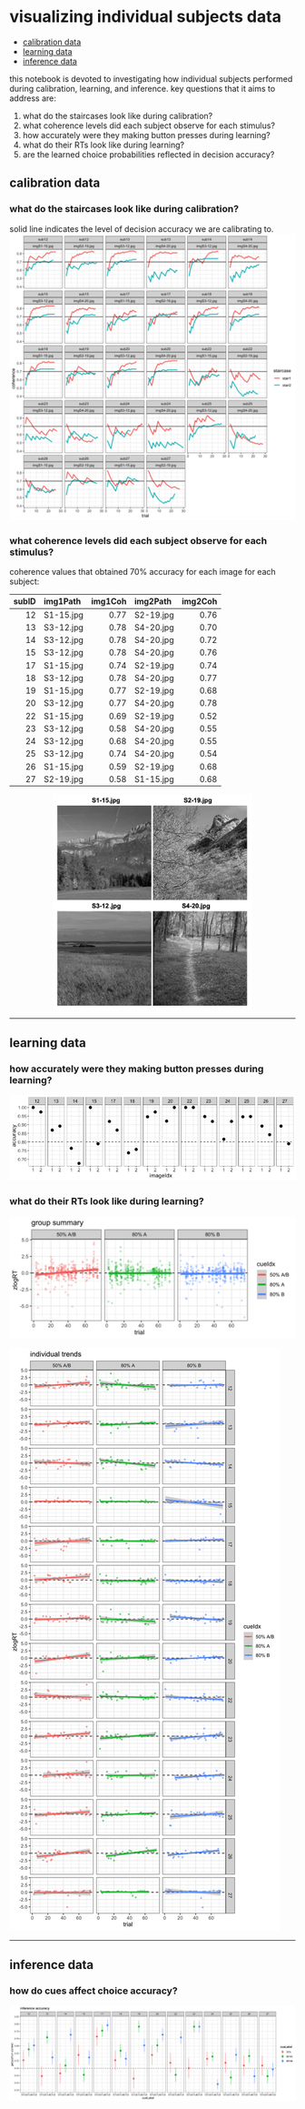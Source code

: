 visualizing individual subjects data
================

- [calibration data](#calibration-data)
- [learning data](#learning-data)
- [inference data](#inference-data)

this notebook is devoted to investigating how individual subjects
performed during calibration, learning, and inference. key questions
that it aims to address are:

1.  what do the staircases look like during calibration?
2.  what coherence levels did each subject observe for each stimulus?
3.  how accurately were they making button presses during learning?
4.  what do their RTs look like during learning?
5.  are the learned choice probabilities reflected in decision accuracy?

## calibration data

### what do the staircases look like during calibration?

solid line indicates the level of decision accuracy we are calibrating
to.
![](individual_analyses_files/figure-gfm/plot%20calibration%20data-1.png)<!-- -->

### what coherence levels did each subject observe for each stimulus?

coherence values that obtained 70% accuracy for each image for each
subject:

| subID | img1Path  | img1Coh | img2Path  | img2Coh |
|------:|:----------|--------:|:----------|--------:|
|    12 | S1-15.jpg |    0.77 | S2-19.jpg |    0.76 |
|    13 | S3-12.jpg |    0.78 | S4-20.jpg |    0.70 |
|    14 | S3-12.jpg |    0.78 | S4-20.jpg |    0.72 |
|    15 | S3-12.jpg |    0.78 | S4-20.jpg |    0.76 |
|    17 | S1-15.jpg |    0.74 | S2-19.jpg |    0.74 |
|    18 | S3-12.jpg |    0.78 | S4-20.jpg |    0.77 |
|    19 | S1-15.jpg |    0.77 | S2-19.jpg |    0.68 |
|    20 | S3-12.jpg |    0.77 | S4-20.jpg |    0.78 |
|    22 | S1-15.jpg |    0.69 | S2-19.jpg |    0.52 |
|    23 | S3-12.jpg |    0.58 | S4-20.jpg |    0.55 |
|    24 | S3-12.jpg |    0.68 | S4-20.jpg |    0.55 |
|    25 | S3-12.jpg |    0.74 | S4-20.jpg |    0.54 |
|    26 | S1-15.jpg |    0.59 | S2-19.jpg |    0.68 |
|    27 | S2-19.jpg |    0.58 | S1-15.jpg |    0.68 |

<img src="../../imageGrid.png" width="350px" style="display: block; margin: auto;" />

------------------------------------------------------------------------

## learning data

### how accurately were they making button presses during learning?

![](individual_analyses_files/figure-gfm/learning%20accuracy-1.png)<!-- -->

### what do their RTs look like during learning?

![](individual_analyses_files/figure-gfm/learning%20RTs-1.png)<!-- -->

![](individual_analyses_files/figure-gfm/individual%20learningRTs-1.png)<!-- -->

------------------------------------------------------------------------

## inference data

### how do cues affect choice accuracy?

![](individual_analyses_files/figure-gfm/inference%20accuracy-1.png)<!-- -->

